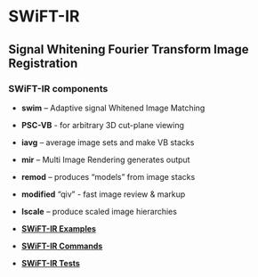 # SWiFT-IR

## Signal Whitening Fourier Transform Image Registration

### SWiFT-IR components

* **swim** – Adaptive signal Whitened Image Matching
* **PSC-VB** - for arbitrary 3D cut-plane viewing
* **iavg** – average image sets and make VB stacks
* **mir** – Multi Image Rendering generates output
* **remod** – produces “models” from image stacks
* **modified** “qiv” - fast image review & markup
* **Iscale** – produce scaled image hierarchies


* **[SWiFT-IR Examples](docs/examples)**
* **[SWiFT-IR Commands](docs/commands)**
* **[SWiFT-IR Tests](tests)**

